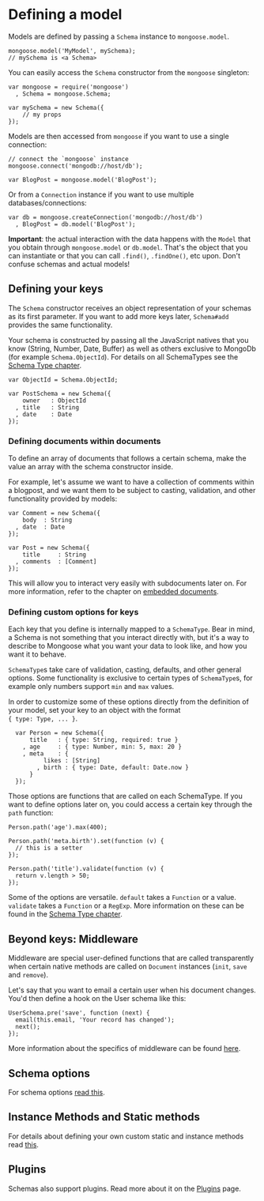 Defining a model
================

Models are defined by passing a `Schema` instance to `mongoose.model`.

    mongoose.model('MyModel', mySchema);
    // mySchema is <a Schema>

You can easily access the `Schema` constructor from the `mongoose` singleton:

    var mongoose = require('mongoose')
      , Schema = mongoose.Schema;

    var mySchema = new Schema({
        // my props
    });

Models are then accessed from `mongoose` if you want to use a single connection:

    // connect the `mongoose` instance
    mongoose.connect('mongodb://host/db');

    var BlogPost = mongoose.model('BlogPost');

Or from a `Connection` instance if you want to use multiple databases/connections:

    var db = mongoose.createConnection('mongodb://host/db')
      , BlogPost = db.model('BlogPost');

**Important**: the actual interaction with the data happens with the `Model` that you obtain through `mongoose.model` or `db.model`. That's the object that you can instantiate or that you can call `.find()`, `.findOne()`, etc upon. Don't confuse schemas and actual models!

## Defining your keys

The `Schema` constructor receives an object representation of your schemas as its first parameter. If you want to add more keys later, `Schema#add` provides the same functionality.

Your schema is constructed by passing all the JavaScript natives that you know (String, Number, Date, Buffer) as well as others exclusive to MongoDb (for example `Schema.ObjectId`). For details on all SchemaTypes see the [Schema Type chapter](/docs/schematypes.html).

    var ObjectId = Schema.ObjectId;

    var PostSchema = new Schema({
        owner   : ObjectId
      , title   : String
      , date    : Date
    });

### Defining documents within documents

To define an array of documents that follows a certain schema, make the value an array with the schema constructor inside.

For example, let's assume we want to have a collection of comments within a blogpost, and we want them to be subject to casting, validation, and other functionality provided by models:

    var Comment = new Schema({
        body  : String
      , date  : Date
    });

    var Post = new Schema({
        title     : String
      , comments  : [Comment]
    });

This will allow you to interact very easily with subdocuments later on. For more information, refer to the chapter on [embedded documents](/docs/embedded-documents.html).

### Defining custom options for keys

Each key that you define is internally mapped to a `SchemaType`. Bear in mind, a Schema is not something that you interact directly with, but it's a way to describe to Mongoose what you want your data to look like, and how you want it to behave.

`SchemaType`s take care of validation, casting, defaults, and other general options. Some functionality is exclusive to certain types of `SchemaType`s, for example only numbers support `min` and `max` values.

In order to customize some of these options directly from the definition of your model, set your key to an object with the format<br>`{ type: Type, ... }`.

      var Person = new Schema({
          title   : { type: String, required: true }
        , age     : { type: Number, min: 5, max: 20 }
        , meta    : {
              likes : [String]
            , birth : { type: Date, default: Date.now }
          }
      });

Those options are functions that are called on each SchemaType. If you want to define options later on, you could access a certain key through the `path` function:

    Person.path('age').max(400);

    Person.path('meta.birth').set(function (v) {
      // this is a setter
    });

    Person.path('title').validate(function (v) {
      return v.length > 50;
    });

Some of the options are versatile. `default` takes a `Function` or a value. `validate` takes a `Function` or a `RegExp`. More information on these can be found in the [Schema Type chapter](/docs/schematypes.html).

## Beyond keys: Middleware

Middleware are special user-defined functions that are called transparently when certain native methods are called on `Document` instances (`init`, `save` and `remove`).

Let's say that you want to email a certain user when his document changes. You'd then define a hook on the User schema like this:

    UserSchema.pre('save', function (next) {
      email(this.email, 'Your record has changed');
      next();
    });

More information about the specifics of middleware can be found [here](/docs/middleware.html).

## Schema options

For schema options [read this](/docs/schema-options.html).

## Instance Methods and Static methods

For details about defining your own custom static and instance methods read [this](/docs/methods-statics.html).

## Plugins

Schemas also support plugins. Read more about it on the [Plugins](/docs/plugins.html) page.
